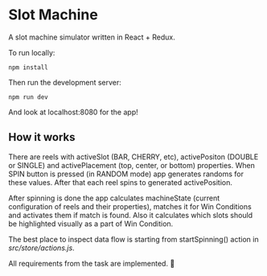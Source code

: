 # Slot Machine
A slot machine simulator written in React + Redux.

To run locally:
```
npm install
```

Then run the development server:
```
npm run dev
```
And look at localhost:8080 for the app!

## How it works
There are reels with activeSlot (BAR, CHERRY, etc), activePositon (DOUBLE or SINGLE) and activePlacement (top, center, or bottom) properties. When SPIN button is pressed (in RANDOM mode) app generates randoms for these values. After that each reel spins to generated activePosition. 

After spinning is done the app calculates machineState (current configuration of reels and their properties), matches it for Win Conditions and activates them if match is found. Also it calculates which slots should be highlighted visually as a part of Win Condition.

The best place to inspect data flow is starting from startSpinning() action in *src/store/actions.js*.

All requirements from the task are implemented. 🎉